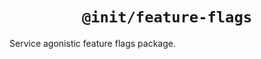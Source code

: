 <div align="center">
  <h1 align="center"><code>@init/feature-flags</code></h1>
</div>

Service agonistic feature flags package.
